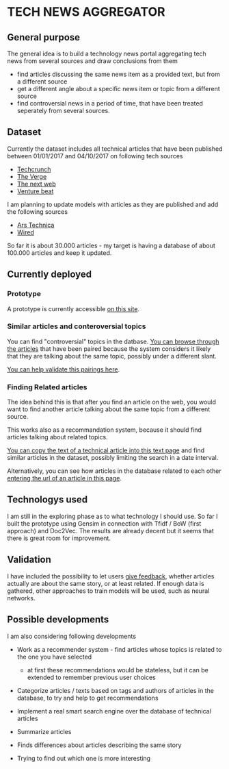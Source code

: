 # TECH NEWS AGGREGATOR


## General purpose

The general idea is to build a technology news portal aggregating tech news from several sources and draw conclusions from them

* find articles discussing the same news item as a provided text, but from a different source
* get a different angle about a specific news item or topic from a different source
* find controversial news in a period of time, that have been treated seperately from several sources.


## Dataset


Currently the dataset includes all technical articles that have been published between 01/01/2017 and 04/10/2017 on following tech sources

* [Techcrunch](http://www.techcrunch.com)
* [The Verge](http://www.theverge.com)
* [The next web](http://www.thenextweb.com)
* [Venture beat](http://www.venturebeat.com)

I am planning to update models with articles as they are published and add the following sources

* [Ars Technica](http://www.arstechnica.com)
* [Wired](http://www.wired.com)

So far it is about 30.000 articles - my target is having a database of about 100.000 articles and keep it updated.

## Currently deployed

### Prototype

A prototype is currently accessible [on this site](http://ec2-35-156-126-138.eu-central-1.compute.amazonaws.com:8080).

### Similar articles and conteroversial topics

You can find "controversial" topics in the datbase. [You can browse through the articles](http://ec2-35-156-126-138.eu-central-1.compute.amazonaws.com:8080/duplicates/0') that have been paired because the system considers it likely that they are talking about the same topic, possibly under a different slant.

[You can help validate this pairings here](http://ec2-35-156-126-138.eu-central-1.compute.amazonaws.com:8080/randomrelated).


### Finding Related articles

The idea behind this is that after you find an article on the web, you would want to find another article talking about the same topic from a different source.

This works also as a recommandation system, because it should find articles talking about related topics.

[You can copy the text of a technical article into this text page](http://ec2-35-156-126-138.eu-central-1.compute.amazonaws.com:8080/search)  and find similar articles in the dataset, possibly limiting the search in a date interval.

Alternatively, you can see how articles in the database related to each other [entering the url of an article in this page](http://ec2-35-156-126-138.eu-central-1.compute.amazonaws.com:8080/search_url).


## Technologys used

I am still in the exploring phase as to what technology I should use. So far I built the prototype using Gensim in connection with Tfidf / BoW (first approach) and Doc2Vec. The results are already decent but it seems that there is great room for improvement.

## Validation

I have included the possibility to let users [give feedback](), whether articles actually are about the same story, or at least related. If enough data is gathered, other approaches to train models will be used, such as neural networks.

## Possible developments

I am also considering following developments

* Work as a recommender system - find articles whose topics is related to the one you have selected
  * at first these recommendations would be stateless, but it can be extended to remember previous user choices

* Categorize articles / texts based on tags and authors of articles in the database, to try and help to get recommendations

* Implement a real smart search engine over the database of technical articles

* Summarize articles

* Finds differences about articles describing the same story

* Trying to find out which one is more interesting
